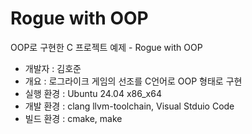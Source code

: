 # Rogue with OOP
OOP로 구현한 C 프로젝트 예제 - Rogue with OOP

- 개발자 : 김호준
- 개요 : 로그라이크 게임의 선조를 C언어로 OOP 형태로 구현
- 실행 환경 : Ubuntu 24.04 x86_x64
- 개발 환경 : clang llvm-toolchain, Visual Stduio Code
- 빌드 환경 : cmake, make
